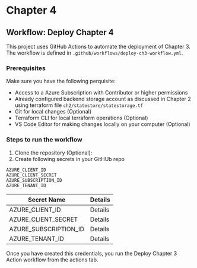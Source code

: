 # Chapter 4

## Workflow: Deploy Chapter 4

This project uses GitHub Actions to automate the deployment of Chapter 3. The workflow is defined in `.github/workflows/deploy-ch3-workflow.yml`.

### Prerequisites

Make sure you have the following perquisite:
- Access to a Azure Subscription with Contributor or higher permissions
- Already configured backend storage account as discussed in Chapter 2 using terraform file `ch2/statestore/statestorage.tf`
- Git for local changes (Optional)
- Terraform CLI for local terraform operations (Optional)
- VS Code Editor for making changes locally on your computer (Optional)

### Steps to run the workflow

1. Clone the repository (Optional):
2. Create following secrets in your GitHUb repo

```
AZURE_CLIENT_ID
AZURE_CLIENT_SECRET
AZURE_SUBSCRIPTION_ID
AZURE_TENANT_ID
```

|Secret Name | Details |
|-------------|---------|
|AZURE_CLIENT_ID|Details|
|AZURE_CLIENT_SECRET|Details|
|AZURE_SUBSCRIPTION_ID|Details|
|AZURE_TENANT_ID|Details|

Once you have created this credentials, you run the Deploy Chapter 3 Action workflow from the actions tab.

